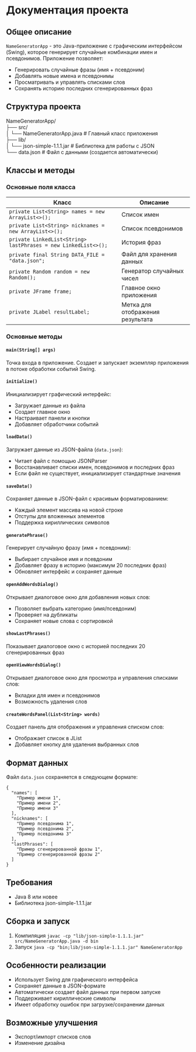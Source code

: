 # Документация проекта

## Общее описание 
`NameGeneratorApp` - это Java-приложение с графическим интерфейсом (Swing), которое генерирует случайные комбинации имен и псевдонимов. Приложение позволяет:
- Генерировать случайные фразы (имя + псевдоним)
- Добавлять новые имена и псевдонимы
- Просматривать и управлять списками слов
- Сохранять историю последних сгенерированных фраз

## Структура проекта
NameGeneratorApp/ </br>
├── src/ </br>
│   └── NameGeneratorApp.java  # Главный класс приложения </br>
├── lib/ </br>
│   └── json-simple-1.1.1.jar  # Библиотека для работы с JSON </br>
└── data.json                  # Файл с данными (создается автоматически) </br>

## Классы и методы
### Основные поля класса
|Класс|Описание|
|---|---|
|`private List<String> names = new ArrayList<>();`|Список имен|
|`private List<String> nicknames = new ArrayList<>();`|Список псевдонимов|
|`private LinkedList<String> lastPhrases = new LinkedList<>();`|История фраз|
|`private final String DATA_FILE = "data.json";`|Файл для хранения данных|
|`private Random random = new Random();`|Генератор случайных чисел|
|`private JFrame frame;`|Главное окно приложения|
|`private JLabel resultLabel;`|Метка для отображения результата|

### Основные методы
#### ```main(String[] args)```
Точка входа в приложение. Создает и запускает экземпляр приложения в потоке обработки событий Swing.
#### ```initialize()```
Инициализирует графический интерфейс:
- Загружает данные из файла
- Создает главное окно
- Настраивает панели и кнопки
- Добавляет обработчики событий
#### ```loadData()```
Загружает данные из JSON-файла (```data.json```):
- Читает файл с помощью JSONParser
- Восстанавливает списки имен, псевдонимов и последних фраз
- Если файл не существует, инициализирует стандартные значения
#### ```saveData()```
Сохраняет данные в JSON-файл с красивым форматированием:
- Каждый элемент массива на новой строке
- Отступы для вложенных элементов
- Поддержка кириллических символов 
#### ```generatePhrase()```
Генерирует случайную фразу (имя + псевдоним):
- Выбирает случайное имя и псевдоним
- Добавляет фразу в историю (максимум 20 последних фраз)
- Обновляет интерфейс и сохраняет данные </br>
#### ```openAddWordsDialog()```
Открывает диалоговое окно для добавления новых слов:
- Позволяет выбрать категорию (имя/псевдоним)
- Проверяет на дубликаты
- Сохраняет новые слова с сортировкой 
#### ```showLastPhrases()```
Показывает диалоговое окно с историей последних 20 сгенерированных фраз
#### ```openViewWordsDialog()```
Открывает диалоговое окно для просмотра и управления списками слов:
- Вкладки для имен и псевдонимов
- Возможность удаления слов
#### ```createWordsPanel(List<String> words)```
Создает панель для отображения и управления списком слов:
- Отображает список в JList
- Добавляет кнопку для удаления выбранных слов

## Формат данных
Файл ```data.json``` сохраняется в следующем формате: </br>
```
{
  "names": [
    "Пример имени 1",
    "Пример имени 2",
    "Пример имени 3"
  ],
  "nicknames": [
    "Пример псевдонима 1",
    "Пример псевдонима 2",
    "Пример псевдонима 3"
  ],
  "lastPhrases": [
    "Пример сгенерированной фразы 1",
    "Пример сгенерированной фразы 2"
  ]
}
```

## Требования
- Java 8 или новее
- Библиотека json-simple-1.1.1.jar

## Сборка и запуск
1. Компиляция
``` javac -cp "lib/json-simple-1.1.1.jar" src/NameGeneratorApp.java -d bin ```
2. Запуск
``` java -cp "bin;lib/json-simple-1.1.1.jar" NameGeneratorApp ```

## Особенности реализации
- Использует Swing для графического интерфейса
- Сохраняет данные в JSON-формате
- Автоматически создает файл данных при первом запуске
- Поддерживает кириллические символы
- Имеет обработку ошибок при загрузке/сохранении данных

## Возможные улучшения
- Экспорт/импорт списков слов
- Изменение дизайна
